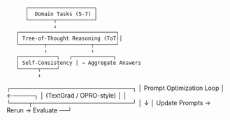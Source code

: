           ┌─────────────────────┐
          │  Domain Tasks (5-7) │
          └────────┬────────────┘
                   ↓
       ┌───────────────────────────────┐
       │ Tree-of-Thought Reasoning (ToT)│
       └────────┬──────────────┬───────┘
                ↓              ↓
       ┌────────────┐   ┌─────────────┐
       │ Self-Consistency │ → Aggregate Answers
       └──────┬─────┘
              ↓
 ┌────────────────────────────┐
 │ Prompt Optimization Loop   │ ←─────┐
 │ (TextGrad / OPRO-style)    │       │
 └────┬───────────────────────┘       │
      ↓                               │
  Update Prompts → Rerun → Evaluate ──┘
